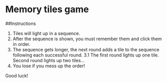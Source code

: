 # Memory tiles game

##Instructions

1. Tiles will light up in a sequence.<br>
2. After the sequence is shown, you must remember them and click them in order.
3. The sequence gets longer, the next round adds a tile to the sequence following each successful round.
3.1 The first round lights up one tile. Second round lights up two tiles...
4. You lose if you mess up the order!

Good luck!

